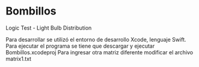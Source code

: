 # Bombillos


Logic Test - 
Light Bulb Distribution



Para desarrollar se utilizó el entorno de desarrollo Xcode, lenguaje Swift.
Para ejecutar el programa se tiene que descargar y ejecutar Bombillos.xcodeproj
Para ingresar otra matriz diferente modificar el archivo matrix1.txt


